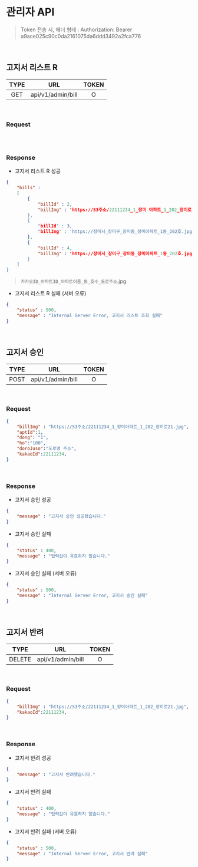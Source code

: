#  관리자 API 

> Token 전송 시, 헤더 형태 : Authorization: Bearer a9ace025c90c0da2161075da6ddd3492a2fca776 

<br>

## 고지서 리스트 R 

| TYPE |        URL        | TOKEN |
| :--: | :---------------: | :---: |
| GET  | api/v1/admin/bill |   O   |

<br>

### Request

```json

```

<br>

### Response

- 고지서 리스트 R  성공

```json
{
    "bills" : 
    [
        { 
            "billId" : 2,
            "billImg" : 'https://S3주소/22111234_1_장미 아파트_1_202_장미로21.jpg"
        },
        {
            "billId" : 3,
            "billImg" : 'https://장미시_장미구_장미동_장미아파트_1동_202호.jpg"
        },
        {
            "billId" : 4,
            "billImg" : 'https://장미시_장미구_장미동_장미아파트_1동_202호.jpg"
        }
    ]
}
```

> `카카오ID_아파트ID_아파트이름_동_호수_도로주소`.jpg
>
> 

- 고지서 리스트 R 실패 (서버 오류)

```json
{
    "status" : 500,
    "message" : "Internal Server Error, 고지서 리스트 조회 실패"
}
```

<br>

## 고지서 승인

| TYPE |        URL        | TOKEN |
| :--: | :---------------: | :---: |
| POST | api/v1/admin/bill |   O   |

<br>

### Request

```json
{
    "billImg" : "https://S3주소/22111234_1_장미아파트_1_202_장미로21.jpg",
    "aptId":1,
    "dong": "1",
    "ho":"100",
    "doroJuso":"도로명 주소",
    "kakaoId":22111234,
}
```

<br>

### Response

- 고지서 승인 성공

```json
{
    "message" : "고지서 승인 성공했습니다."
}
```

- 고지서 승인 실패

```json
{
    "status" : 400,
    "message" : "입력값이 유효하지 않습니다."
}
```

- 고지서 승인 실패 (서버 오류)

```json
{
    "status" : 500,
    "message" : "Internal Server Error, 고지서 승인 실패"
}
```

<br>

## 고지서 반려

|  TYPE  |        URL        | TOKEN |
| :----: | :---------------: | :---: |
| DELETE | api/v1/admin/bill |   O   |

<br>

### Request

```json
{
    "billImg" : "https://S3주소/22111234_1_장미아파트_1_202_장미로21.jpg",
    "kakaoId":22111234,
}
```

<br>

### Response

- 고지서 반려 성공

```json
{
    "message" : "고지서 반려했습니다."
}
```

- 고지서 반려 실패

```json
{
    "status" : 400,
    "message" : "입력값이 유효하지 않습니다."
}
```

- 고지서 반려 실패 (서버 오류)

```json
{
    "status" : 500,
    "message" : "Internal Server Error, 고지서 반려 실패"
}
```

<br>